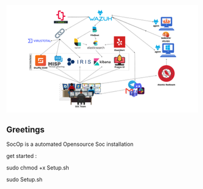 ![alt text](FileBeat.png)

Greetings
----------

SocOp is a automated Opensource Soc installation 

get started :

sudo chmod +x Setup.sh

sudo Setup.sh


